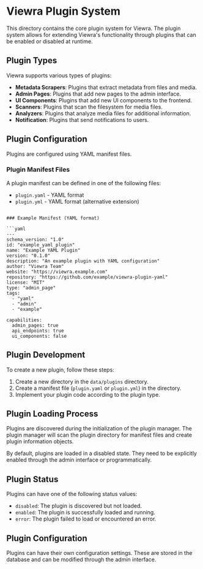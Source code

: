 # Viewra Plugin System

This directory contains the core plugin system for Viewra. The plugin system allows for extending Viewra's functionality through plugins that can be enabled or disabled at runtime.

## Plugin Types

Viewra supports various types of plugins:

- **Metadata Scrapers**: Plugins that extract metadata from files and media.
- **Admin Pages**: Plugins that add new pages to the admin interface.
- **UI Components**: Plugins that add new UI components to the frontend.
- **Scanners**: Plugins that scan the filesystem for media files.
- **Analyzers**: Plugins that analyze media files for additional information.
- **Notification**: Plugins that send notifications to users.

## Plugin Configuration

Plugins are configured using YAML manifest files.

### Plugin Manifest Files

A plugin manifest can be defined in one of the following files:
- `plugin.yaml` - YAML format
- `plugin.yml` - YAML format (alternative extension)


```

### Example Manifest (YAML format)

```yaml
---
schema_version: "1.0"
id: "example_yaml_plugin"
name: "Example YAML Plugin"
version: "0.1.0"
description: "An example plugin with YAML configuration"
author: "Viewra Team"
website: "https://viewra.example.com"
repository: "https://github.com/example/viewra-plugin-yaml"
license: "MIT"
type: "admin_page"
tags:
  - "yaml"
  - "admin"
  - "example"

capabilities:
  admin_pages: true
  api_endpoints: true
  ui_components: false
```

## Plugin Development

To create a new plugin, follow these steps:

1. Create a new directory in the `data/plugins` directory.
2. Create a manifest file (`plugin.yaml` or `plugin.yml`) in the directory.
3. Implement your plugin code according to the plugin type.

## Plugin Loading Process

Plugins are discovered during the initialization of the plugin manager. The plugin manager will scan the plugin directory for manifest files and create plugin information objects.

By default, plugins are loaded in a disabled state. They need to be explicitly enabled through the admin interface or programmatically.

## Plugin Status

Plugins can have one of the following status values:
- `disabled`: The plugin is discovered but not loaded.
- `enabled`: The plugin is successfully loaded and running.
- `error`: The plugin failed to load or encountered an error.

## Plugin Configuration

Plugins can have their own configuration settings. These are stored in the database and can be modified through the admin interface.
